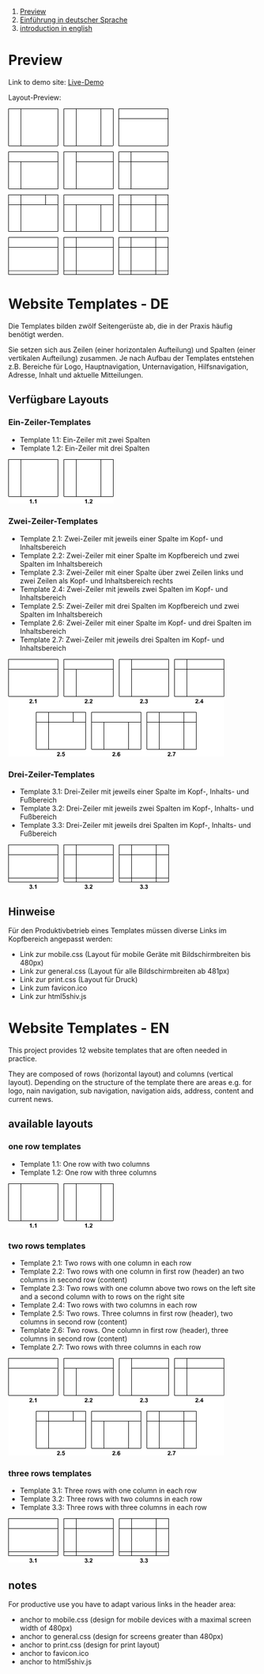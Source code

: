 1. [Preview](#preview)
1. [Einführung in deutscher Sprache](#website-templates---de)
2. [introduction in english](#website-templates---en)

# Preview

Link to demo site: [Live-Demo](http://kiskane.github.com/website-templates/ "website templates")

Layout-Preview:

![website templates preview](/thumbs/templates.png "preview of the 12 website templates")

# Website Templates - DE

Die Templates bilden zwölf Seitengerüste ab, die in der Praxis häufig benötigt werden.

Sie setzen sich aus Zeilen (einer horizontalen Aufteilung) und Spalten (einer vertikalen Aufteilung) zusammen.
Je nach Aufbau der Templates entstehen z.B. Bereiche für Logo, Hauptnavigation, Unternavigation, Hilfsnavigation, Adresse, Inhalt und aktuelle Mitteilungen.

## Verfügbare Layouts

### Ein-Zeiler-Templates

* Template 1.1: Ein-Zeiler mit zwei Spalten
* Template 1.2: Ein-Zeiler mit drei Spalten

![Ein-Zeiler-Templates](/thumbs/templates-einzeiler.png "Vorschau der Ein-Zeiler-Templates")

### Zwei-Zeiler-Templates

* Template 2.1: Zwei-Zeiler mit jeweils einer Spalte im Kopf- und Inhaltsbereich
* Template 2.2: Zwei-Zeiler mit einer Spalte im Kopfbereich und zwei Spalten im Inhaltsbereich
* Template 2.3: Zwei-Zeiler mit einer Spalte über zwei Zeilen links und zwei Zeilen als Kopf- und Inhaltsbereich rechts
* Template 2.4: Zwei-Zeiler mit jeweils zwei Spalten im Kopf- und Inhaltsbereich
* Template 2.5: Zwei-Zeiler mit drei Spalten im Kopfbereich und zwei Spalten im Inhaltsbereich
* Template 2.6: Zwei-Zeiler mit einer Spalte im Kopf- und drei Spalten im Inhaltsbereich
* Template 2.7: Zwei-Zeiler mit jeweils drei Spalten im Kopf- und Inhaltsbereich

![Zwei-Zeiler-Templates](/thumbs/templates-zweizeiler.png "Vorschau der Zwei-Zeiler-Templates")

### Drei-Zeiler-Templates

* Template 3.1: Drei-Zeiler mit jeweils einer Spalte im Kopf-, Inhalts- und Fußbereich
* Template 3.2: Drei-Zeiler mit jeweils zwei Spalten im Kopf-, Inhalts- und Fußbereich
* Template 3.3: Drei-Zeiler mit jeweils drei Spalten im Kopf-, Inhalts- und Fußbereich

![Drei-Zeiler-Templates](/thumbs/templates-dreizeiler.png "Vorschau der Drei-Zeiler-Templates")

## Hinweise

Für den Produktivbetrieb eines Templates müssen diverse Links im Kopfbereich angepasst werden:

* Link zur mobile.css (Layout für mobile Geräte mit Bildschirmbreiten bis 480px)
* Link zur general.css (Layout für alle Bildschirmbreiten ab 481px)
* Link zur print.css (Layout für Druck)
* Link zum favicon.ico
* Link zur html5shiv.js


#  Website Templates - EN

This project provides 12 website templates that are often needed in practice.

They are composed of rows (horizontal layout) and columns (vertical layout).
Depending on the structure of the template there are areas e.g. for logo, nain navigation, sub navigation, navigation aids, address, content and current news.

## available layouts

### one row templates

* Template 1.1: One row with two columns
* Template 1.2: One row with three columns

![one row templates](/thumbs/templates-einzeiler.png "preview of the one row templates")

### two rows templates

* Template 2.1: Two rows with one column in each row
* Template 2.2: Two rows with one column in first row (header) an two columns in second row (content)
* Template 2.3: Two rows with one column above two rows on the left site and a second column with to rows on the right site
* Template 2.4: Two rows with two columns in each row
* Template 2.5: Two rows. Three columns in first row (header), two columns in second row (content)
* Template 2.6: Two rows. One column in first row (header), three columns in second row (content)
* Template 2.7: Two rows with three columns in each row

![two rows templates](/thumbs/templates-zweizeiler.png "preview of the two rows templates")

### three rows templates

* Template 3.1: Three rows with one column in each row
* Template 3.2: Three rows with two columns in each row
* Template 3.3: Three rows with three columns in each row

![three rows templates](/thumbs/templates-dreizeiler.png "preview of the three rows templates")

## notes

For productive use you have to adapt various links in the header area:

* anchor to mobile.css (design for mobile devices with a maximal screen width of 480px)
* anchor to general.css (design for screens greater than 480px)
* anchor to print.css (design for print layout)
* anchor to favicon.ico
* anchor to html5shiv.js
